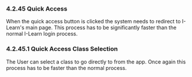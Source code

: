 ### 4.2.45 Quick Access

When the quick access button is clicked the system needs to redirect to I-Learn's main page. This process has to be significantly faster than the normal I-Learn login process.

### 4.2.45.1 Quick Access Class Selection

The User can select a class to go directly to from the app. Once again this process has to be faster than the normal process.

